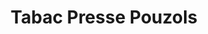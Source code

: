 ---
title: "Tabac Presse Pouzols"
url: /pouzols/tabac-presse-pouzols/
shop: marchand de journaux
---